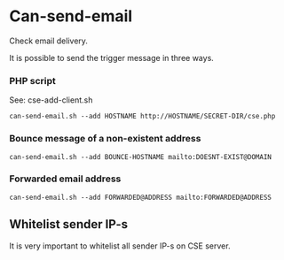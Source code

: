 # Can-send-email

Check email delivery.

It is possible to send the trigger message in three ways.

### PHP script

See: cse-add-client.sh

`can-send-email.sh --add HOSTNAME http://HOSTNAME/SECRET-DIR/cse.php`

### Bounce message of a non-existent address

`can-send-email.sh --add BOUNCE-HOSTNAME mailto:DOESNT-EXIST@DOMAIN`

### Forwarded email address

`can-send-email.sh --add FORWARDED@ADDRESS mailto:FORWARDED@ADDRESS`

## Whitelist sender IP-s

It is very important to whitelist all sender IP-s on CSE server.
